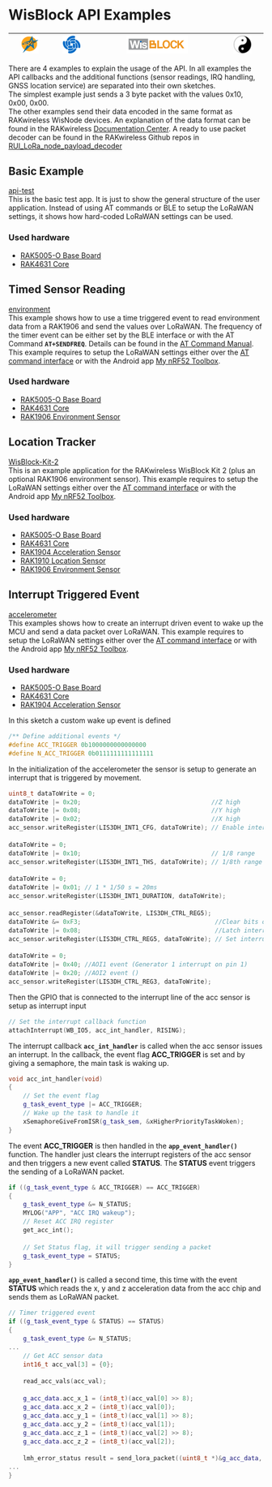 # WisBlock API Examples

| <center><img src="../assets/rakstar.jpg" alt="RAKstar" width=50%></center>  | <center><img src="../assets/RAK-Whirls.png" alt="RAKWireless" width=50%></center> | <center><img src="../assets/WisBlock.png" alt="WisBlock" width=50%></center> | <center><img src="../assets/Yin_yang-48x48.png" alt="BeeGee" width=50%></center>  |
| -- | -- | -- | -- |

There are 4 examples to explain the usage of the API. In all examples the API callbacks and the additional functions (sensor readings, IRQ handling, GNSS location service) are separated into their own sketches.    
The simplest example just sends a 3 byte packet with the values 0x10, 0x00, 0x00.    
The other examples send their data encoded in the same format as RAKwireless WisNode devices. An explanation of the data format can be found in the RAKwireless [Documentation Center](https://docs.rakwireless.com/Product-Categories/WisTrio/RAK7205-5205/Quickstart/#decoding-sensor-data-on-chirpstack-and-ttn). A ready to use packet decoder can be found in the RAKwireless Github repos in [RUI_LoRa_node_payload_decoder](https://github.com/RAKWireless/RUI_LoRa_node_payload_decoder)

## Basic Example
[api-test](./api-test)    
This is the basic test app. It is just to show the general structure of the user application. Instead of using AT commands or BLE to setup the LoRaWAN settings, it shows how hard-coded LoRaWAN settings can be used.

### Used hardware
- [RAK5005-O Base Board](https://docs.rakwireless.com/Product-Categories/WisBlock/RAK5005-O/Overview/)
- [RAK4631 Core](https://docs.rakwireless.com/Product-Categories/WisBlock/RAK4631/Overview/)

## Timed Sensor Reading
[environment](./environment)     
This example shows how to use a time triggered event to read environment data from a RAK1906 and send the values over LoRaWAN. The frequency of the timer event can be either set by the BLE interface or with the AT Command **`AT+SENDFREQ`**. Details can be found in the [AT Command Manual](../AT-Commands.md). This example requires to setup the LoRaWAN settings either over the [AT command interface](../AT-Commands.md) or with the Android app [My nRF52 Toolbox](https://play.google.com/store/apps/details?id=tk.giesecke.my_nrf52_tb).

### Used hardware
- [RAK5005-O Base Board](https://docs.rakwireless.com/Product-Categories/WisBlock/RAK5005-O/Overview/)
- [RAK4631 Core](https://docs.rakwireless.com/Product-Categories/WisBlock/RAK4631/Overview/)
- [RAK1906 Environment Sensor](https://docs.rakwireless.com/Product-Categories/WisBlock/RAK1906/Overview/)

## Location Tracker
[WisBlock-Kit-2](./WisBlock-Kit-2)    
This is an example application for the RAKwireless WisBlock Kit 2 (plus an optional RAK1906 environment sensor). This example requires to setup the LoRaWAN settings either over the [AT command interface](../AT-Commands.md) or with the Android app [My nRF52 Toolbox](https://play.google.com/store/apps/details?id=tk.giesecke.my_nrf52_tb).

### Used hardware
- [RAK5005-O Base Board](https://docs.rakwireless.com/Product-Categories/WisBlock/RAK5005-O/Overview/)
- [RAK4631 Core](https://docs.rakwireless.com/Product-Categories/WisBlock/RAK4631/Overview/)
- [RAK1904 Acceleration Sensor](https://docs.rakwireless.com/Product-Categories/WisBlock/RAK1904/Overview/)
- [RAK1910 Location Sensor](https://docs.rakwireless.com/Product-Categories/WisBlock/RAK1910/Overview/)
- [RAK1906 Environment Sensor](https://docs.rakwireless.com/Product-Categories/WisBlock/RAK1906/Overview/)

## Interrupt Triggered Event
[accelerometer](./accelerometer)     
This examples shows how to create an interrupt driven event to wake up the MCU and send a data packet over LoRaWAN. This example requires to setup the LoRaWAN settings either over the [AT command interface](../AT-Commands.md) or with the Android app [My nRF52 Toolbox](https://play.google.com/store/apps/details?id=tk.giesecke.my_nrf52_tb).

### Used hardware
- [RAK5005-O Base Board](https://docs.rakwireless.com/Product-Categories/WisBlock/RAK5005-O/Overview/)
- [RAK4631 Core](https://docs.rakwireless.com/Product-Categories/WisBlock/RAK4631/Overview/)
- [RAK1904 Acceleration Sensor](https://docs.rakwireless.com/Product-Categories/WisBlock/RAK1904/Overview/)

In this sketch a custom wake up event is defined
```c++
/** Define additional events */
#define ACC_TRIGGER 0b1000000000000000
#define N_ACC_TRIGGER 0b0111111111111111
```

In the initialization of the accelerometer the sensor is setup to generate an interrupt that is triggered by movement.
```c++
uint8_t dataToWrite = 0;
dataToWrite |= 0x20;                                    //Z high
dataToWrite |= 0x08;                                    //Y high
dataToWrite |= 0x02;                                    //X high
acc_sensor.writeRegister(LIS3DH_INT1_CFG, dataToWrite); // Enable interrupts on high tresholds for x, y and z

dataToWrite = 0;
dataToWrite |= 0x10;                                    // 1/8 range
acc_sensor.writeRegister(LIS3DH_INT1_THS, dataToWrite); // 1/8th range

dataToWrite = 0;
dataToWrite |= 0x01; // 1 * 1/50 s = 20ms
acc_sensor.writeRegister(LIS3DH_INT1_DURATION, dataToWrite);

acc_sensor.readRegister(&dataToWrite, LIS3DH_CTRL_REG5);
dataToWrite &= 0xF3;                                     //Clear bits of interest
dataToWrite |= 0x08;                                     //Latch interrupt (Cleared by reading int1_src)
acc_sensor.writeRegister(LIS3DH_CTRL_REG5, dataToWrite); // Set interrupt to latching

dataToWrite = 0;
dataToWrite |= 0x40; //AOI1 event (Generator 1 interrupt on pin 1)
dataToWrite |= 0x20; //AOI2 event ()
acc_sensor.writeRegister(LIS3DH_CTRL_REG3, dataToWrite);
```

Then the GPIO that is connected to the interrupt line of the acc sensor is setup as interrupt input
```c++
// Set the interrupt callback function
attachInterrupt(WB_IO5, acc_int_handler, RISING);
```

The interrupt callback **`acc_int_handler`** is called when the acc sensor issues an interrupt. In the callback, the event flag **ACC_TRIGGER** is set and by giving a semaphore, the main task is waking up.
```c++
void acc_int_handler(void)
{
	// Set the event flag
	g_task_event_type |= ACC_TRIGGER;
	// Wake up the task to handle it
	xSemaphoreGiveFromISR(g_task_sem, &xHigherPriorityTaskWoken);
}
```

The event **ACC_TRIGGER** is then handled in the **`app_event_handler()`** function. The handler just clears the interrupt registers of the acc sensor and then triggers a new event called **STATUS**. The **STATUS** event triggers the sending of a LoRaWAN packet.
```c++
if ((g_task_event_type & ACC_TRIGGER) == ACC_TRIGGER)
{
	g_task_event_type &= N_STATUS;
	MYLOG("APP", "ACC IRQ wakeup");
	// Reset ACC IRQ register
	get_acc_int();

	// Set Status flag, it will trigger sending a packet
	g_task_event_type = STATUS;
}
```

**`app_event_handler()`** is called a second time, this time with the event **STATUS** which reads the x, y and z acceleration data from the acc chip and sends them as LoRaWAN packet.
```c++
// Timer triggered event
if ((g_task_event_type & STATUS) == STATUS)
{
	g_task_event_type &= N_STATUS;
...
	// Get ACC sensor data
	int16_t acc_val[3] = {0};

	read_acc_vals(acc_val);

	g_acc_data.acc_x_1 = (int8_t)(acc_val[0] >> 8);
	g_acc_data.acc_x_2 = (int8_t)(acc_val[0]);
	g_acc_data.acc_y_1 = (int8_t)(acc_val[1] >> 8);
	g_acc_data.acc_y_2 = (int8_t)(acc_val[1]);
	g_acc_data.acc_z_1 = (int8_t)(acc_val[2] >> 8);
	g_acc_data.acc_z_2 = (int8_t)(acc_val[2]);

	lmh_error_status result = send_lora_packet((uint8_t *)&g_acc_data, 8);
...
}
```
